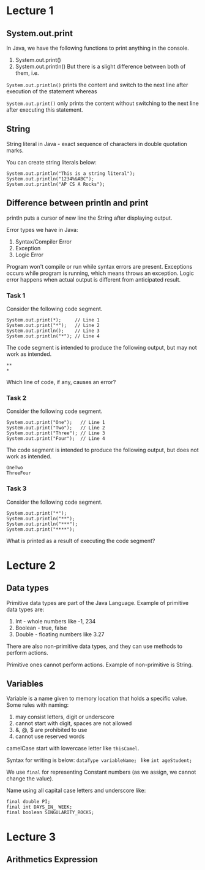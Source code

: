 # Lecture 1
## System.out.print

In Java, we have the following functions to print anything in the console.

1. System.out.print()
2. System.out.println()
But there is a slight difference between both of them, i.e.

```System.out.println()``` prints the content and switch to the next line after execution of the statement whereas

```System.out.print()``` only prints the content without switching to the next line after executing this statement.

## String
String literal in Java - exact sequence of characters in double quotation marks.

You can create string literals below:
```
System.out.println("This is a string literal");
System.out.println("1234%&ABC");
System.out.println("AP CS A Rocks");
```

## Difference between println and print
println puts a cursor of new line the String after displaying output.

Error types we have in Java:
1. Syntax/Compiler Error
2. Exception
3. Logic Error

Program won't compile or run while syntax errors are present.
Exceptions occurs while program is running, which means throws an exception.
Logic error happens when actual output is different from anticipated result.

### Task 1

Consider the following code segment.

```
System.out.print(*);     // Line 1
System.out.print("*");   // Line 2
System.out.println();    // Line 3
System.out.println("*"); // Line 4
```

The code segment is intended to produce the following output, but may not work as intended.
```
**
*
```
Which line of code, if any, causes an error?

### Task 2
Consider the following code segment.
```
System.out.print("One");   // Line 1
System.out.print("Two");   // Line 2
System.out.print("Three"); // Line 3
System.out.print("Four");  // Line 4
```
The code segment is intended to produce the following output, but does not work as intended.
```
OneTwo
ThreeFour
```

### Task 3
Consider the following code segment.
```
System.out.print("*");
System.out.println("**");
System.out.println("***");
System.out.print("****");
```
What is printed as a result of executing the code segment?


# Lecture 2
## Data types
Primitive data types are part of the Java Language. Example of primitive data types are:
1. Int - whole numbers like -1, 234
2. Boolean - true, false
3. Double - floating numbers like 3.27

There are also non-primitive data types, and they can use methods to perform actions.

Primitive ones cannot perform actions. Example of non-primitive is String. 

## Variables 
Variable is a name given to memory location that holds a specific value.
Some rules with naming:
1. may consist letters, digit or underscore
2. cannot start with digit, spaces are not allowed
3. &, @, $ are prohibited to use
4. cannot use reserved words 

camelCase start with lowercase letter like ```thisCamel```. 

Syntax for writing is below:
```dataType variableName; ``` like ```int ageStudent;```

We use ```final``` for representing Constant numbers (as we assign, we cannot change the value). 

Name using all capital case letters and underscore like:
```
final double PI;
final int DAYS_IN_ WEEK;
final boolean SINGULARITY_ROCKS;
```

# Lecture 3
## Arithmetics Expression